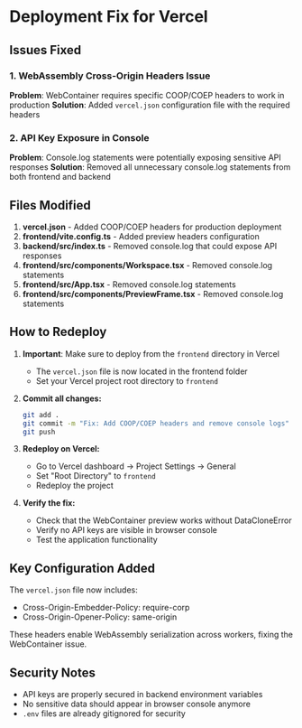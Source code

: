 # Deployment Fix for Vercel

## Issues Fixed

### 1. WebAssembly Cross-Origin Headers Issue
**Problem**: WebContainer requires specific COOP/COEP headers to work in production
**Solution**: Added `vercel.json` configuration file with the required headers

### 2. API Key Exposure in Console
**Problem**: Console.log statements were potentially exposing sensitive API responses
**Solution**: Removed all unnecessary console.log statements from both frontend and backend

## Files Modified

1. **vercel.json** - Added COOP/COEP headers for production deployment
2. **frontend/vite.config.ts** - Added preview headers configuration
3. **backend/src/index.ts** - Removed console.log that could expose API responses
4. **frontend/src/components/Workspace.tsx** - Removed console.log statements
5. **frontend/src/App.tsx** - Removed console.log statements
6. **frontend/src/components/PreviewFrame.tsx** - Removed console.log statements

## How to Redeploy

1. **Important**: Make sure to deploy from the `frontend` directory in Vercel
   - The `vercel.json` file is now located in the frontend folder
   - Set your Vercel project root directory to `frontend`

2. **Commit all changes:**
   ```bash
   git add .
   git commit -m "Fix: Add COOP/COEP headers and remove console logs"
   git push
   ```

3. **Redeploy on Vercel:**
   - Go to Vercel dashboard → Project Settings → General
   - Set "Root Directory" to `frontend`
   - Redeploy the project

4. **Verify the fix:**
   - Check that the WebContainer preview works without DataCloneError
   - Verify no API keys are visible in browser console
   - Test the application functionality

## Key Configuration Added

The `vercel.json` file now includes:
- Cross-Origin-Embedder-Policy: require-corp
- Cross-Origin-Opener-Policy: same-origin

These headers enable WebAssembly serialization across workers, fixing the WebContainer issue.

## Security Notes

- API keys are properly secured in backend environment variables
- No sensitive data should appear in browser console anymore
- `.env` files are already gitignored for security
